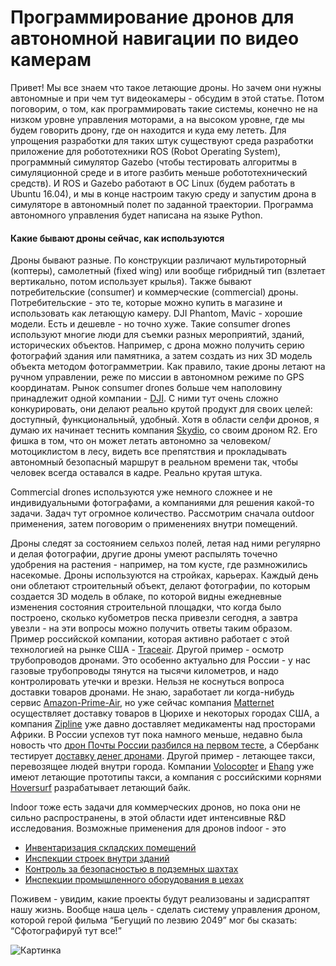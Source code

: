 # Программирование дронов для автономной навигации по видео камерам

Привет! Мы все знаем что такое летающие дроны. Но зачем они нужны автономные и при чем тут видеокамеры - обсудим в этой статье. Потом поговорим, о том, как программировать такие системы, конечно не на низком уровне управления моторами, а на высоком уровне, где мы будем говорить дрону, где он находится и куда ему лететь. Для упрощения разработки для таких штук существуют среда разработки приложение для робототехники ROS (Robot Operating System),  программный симулятор Gazebo (чтобы тестировать алгоритмы в симуляционной среде и в итоге разбить меньше робототехнический средств). И ROS и Gazebo работают в ОС Linux (будем работать в Ubuntu 16.04), и мы в конце настроим такую среду и запустим дрона в симуляторе в автономный полет по заданной траектории. Программа автономного управления будет написана на языке Python. 

#### Какие бывают дроны сейчас, как используются

Дроны бывают разные. По конструкции различают мультироторный (коптеры), самолетный (fixed wing) или вообще гибридный тип (взлетает вертикально, потом использует крылья). Также бывают потребительские (consumer) и коммерческие (commercial) дроны. Потребительские - это те, которые можно купить в магазине и использовать как летающую камеру. DJI Phantom, Mavic - хорошие модели. Есть и дешевле - но точно хуже. Такие consumer drones используют многие люди для съемки разных мероприятий, зданий, исторических объектов. Например, с дрона можно получить серию фотографий здания или памятника, а затем создать из них 3D модель объекта методом фотограмметрии.
Как правило, такие дроны летают на ручном управлении, реже по миссии в автономном режиме по GPS координатам. Рынок consumer drones больше чем наполовину принадлежит одной компании - [DJI](https://www.dji.com/). С ними тут очень сложно конкурировать, они делают реально крутой продукт для своих целей: доступный, функциональный, удобный. Хотя в области селфи дронов, я думаю их начинает теснить компания [Skydio](https://www.skydio.com/), со своим дроном R2. Его фишка в том, что он может летать автономно за человеком/мотоциклистом в лесу, видеть все препятствия и прокладывать автономный безопасный маршрут в реальном времени так, чтобы человек всегда оставался в кадре. Реально крутая штука. 

Commercial drones используются уже немного сложнее и не индивидуальными фотографами, а компаниями для решения какой-то задачи. Задач тут огромное количество. Рассмотрим сначала outdoor применения, затем поговорим о применениях внутри помещений. 

Дроны следят за состоянием сельхоз полей, летая над ними регулярно и делая фотографии, другие дроны умеют распылять точечно удобрения на растения - например, на том кусте, где размножились насекомые. Дроны используются на стройках, карьерах. Каждый день они облетают строительный объект, делают фотографии, по которым создается 3D модель в облаке, по которой видны ежедневные изменения состояния строительной площадки, что когда было построено, сколько кубометров песка привезли сегодня, а завтра увезли - на эти вопросы можно получить ответы таким образом. Пример российской компании, которая активно работает с этой технологией на рынке США - [Traceair](http://traceair.net/). Другой пример - осмотр трубопроводов дронами. Это особенно актуально для России - у нас газовые трубопроводы тянутся на тысячи километров, и надо контролировать утечки и врезки. 
Нельзя не коснуться вопроса доставки товаров дронами. Не знаю, заработает ли когда-нибудь сервис [Amazon-Prime-Air](https://www.amazon.com/Amazon-Prime-Air/b?ie=UTF8&node=8037720011), но уже сейчас компания [Matternet](https://mttr.net/) осуществляет доставку товаров в Цюрихе и некоторых городах США, а компания [Zipline](https://www.flyzipline.com/) уже давно доставляет медикаменты над просторами Африки. В России успехов тут пока намного меньше, недавно была новость что [дрон Почты России разбился на первом тесте](https://www.youtube.com/watch?v=SiyaNdqFSDM), а Сбербанк тестирует [доставку денег дронами](https://www.rbc.ru/technology_and_media/16/06/2017/594391f79a79478a62a8409f).
Другой пример - летающее такси, перевозящее людей внутри города. Компании [Volocopter](https://www.volocopter.com/en/) и [Ehang](http://www.ehang.com/ehang184/) уже имеют летающие прототипы такси, а компания с российскими корнями [Hoversurf](https://www.hoversurf.com/) разрабатывает летающий байк.

Indoor тоже есть задачи для коммерческих дронов, но пока они не сильно распространены, в этой области идет интенсивные R&D исследования. Возможные применения для дронов indoor - это
* [Инвентаризация складских помещений](https://flytware.com/)
* [Инспекции строек внутри зданий](https://www.exyn.com/) 
* [Контроль за безопасностью в подземных шахтах](https://emesent.io/)  
* [Инспекции промышленного оборудования в цехах](http://www.fastsense.tech/)

Поживем - увидим, какие проекты будут реализованы и задисраптят нашу жизнь. Вообще наша цель - сделать систему управления дроном, которой герой фильма “Бегущий по лезвию 2049” мог бы сказать: “Сфотографируй тут все!”

![Картинка](https://i.imgur.com/vblDrPb.gif) 



